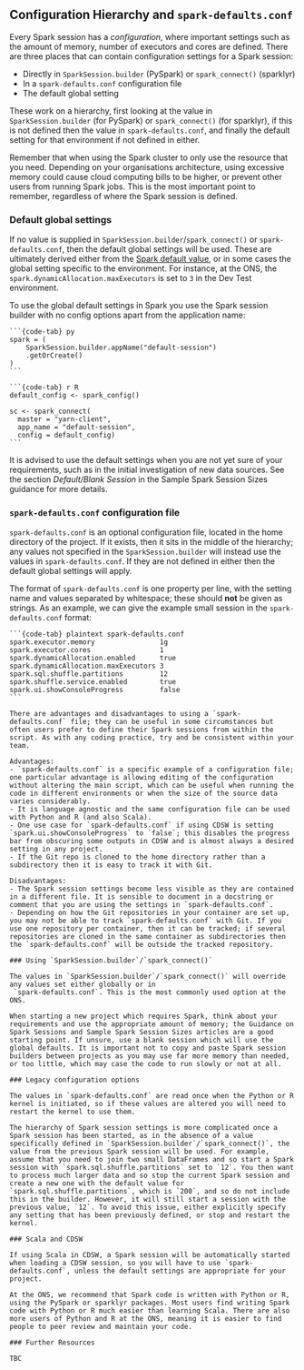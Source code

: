 ## Configuration Hierarchy and `spark-defaults.conf`

Every Spark session has a *configuration*, where important settings such as the amount of memory, number of executors and cores are defined. There are three places that can contain configuration settings for a Spark session:
- Directly in `SparkSession.builder` (PySpark) or `spark_connect()` (sparklyr)
- In a `spark-defaults.conf` configuration file
- The default global setting

These work on a hierarchy, first looking at the value in `SparkSession.builder` (for PySpark) or `spark_connect()` (for sparklyr), if this is not defined then the value in `spark-defaults.conf`, and finally the default setting for that environment if not defined in either.

Remember that when using the Spark cluster to only use the resource that you need. Depending on your organisations architecture, using excessive memory could cause cloud computing bills to be higher, or prevent other users from running Spark jobs. This is the most important point to remember, regardless of where the Spark session is defined.

### Default global settings

If no value is supplied in `SparkSession.builder`/`spark_connect()` or `spark-defaults.conf`, then the default global settings will be used. These are ultimately derived either from the [Spark default value](https://spark.apache.org/docs/latest/configuration.html#available-properties), or in some cases the global setting specific to the environment. For instance, at the ONS, the `spark.dynamicAllocation.maxExecutors` is set to `3` in the Dev Test environment.

To use the global default settings in Spark you use the Spark session builder with no config options apart from the application name:

````{tabs}
```{code-tab} py
spark = (
    SparkSession.builder.appName("default-session")
    .getOrCreate()
)
```

```{code-tab} r R
default_config <- spark_config()

sc <- spark_connect(
  master = "yarn-client",
  app_name = "default-session",
  config = default_config)
```
````

It is advised to use the default settings when you are not yet sure of your requirements, such as in the initial investigation of new data sources. See the section *Default/Blank Session* in the Sample Spark Session Sizes guidance for more details.

### `spark-defaults.conf` configuration file

`spark-defaults.conf` is an optional configuration file, located in the home directory of the project. If it exists, then it sits in the middle of the hierarchy; any values not specified in the `SparkSession.builder` will instead use the values in `spark-defaults.conf`. If they are not defined in either then the default global settings will apply.

The format of `spark-defaults.conf` is one property per line, with the setting name and values separated by whitespace; these should **not** be given as strings. As an example, we can give the example small session in the `spark-defaults.conf` format:

````{tabs}
```{code-tab} plaintext spark-defaults.conf
spark.executor.memory                1g
spark.executor.cores                 1
spark.dynamicAllocation.enabled      true
spark.dynamicAllocation.maxExecutors 3
spark.sql.shuffle.partitions         12
spark.shuffle.service.enabled        true
spark.ui.showConsoleProgress         false
```

There are advantages and disadvantages to using a `spark-defaults.conf` file; they can be useful in some circumstances but often users prefer to define their Spark sessions from within the script. As with any coding practice, try and be consistent within your team.

Advantages:
- `spark-defaults.conf` is a specific example of a configuration file; one particular advantage is allowing editing of the configuration without altering the main script, which can be useful when running the code in different environments or when the size of the source data varies considerably.
- It is language agnostic and the same configuration file can be used with Python and R (and also Scala).
- One use case for `spark-defaults.conf` if using CDSW is setting `spark.ui.showConsoleProgress` to `false`; this disables the progress bar from obscuring some outputs in CDSW and is almost always a desired setting in any project.
- If the Git repo is cloned to the home directory rather than a subdirectory then it is easy to track it with Git.

Disadvantages:
- The Spark session settings become less visible as they are contained in a different file. It is sensible to document in a docstring or comment that you are using the settings in `spark-defaults.conf`.
- Depending on how the Git repositories in your container are set up, you may not be able to track `spark-defaults.conf` with Git. If you use one repository per container, then it can be tracked; if several repositories are cloned in the same container as subdirectories then the `spark-defaults.conf` will be outside the tracked repository.

### Using `SparkSession.builder`/`spark_connect()`

The values in `SparkSession.builder`/`spark_connect()` will override any values set either globally or in
 `spark-defaults.conf`. This is the most commonly used option at the ONS.
 
When starting a new project which requires Spark, think about your requirements and use the appropriate amount of memory; the Guidance on Spark Sessions and Sample Spark Session Sizes articles are a good starting point. If unsure, use a blank session which will use the global defaults. It is important not to copy and paste Spark session builders between projects as you may use far more memory than needed, or too little, which may case the code to run slowly or not at all.

### Legacy configuration options

The values in `spark-defaults.conf` are read once when the Python or R kernel is initiated, so if these values are altered you will need to restart the kernel to use them.

The hierarchy of Spark session settings is more complicated once a Spark session has been started, as in the absence of a value specifically defined in `SparkSession.builder`/`spark_connect()`, the value from the previous Spark session will be used. For example, assume that you need to join two small DataFrames and so start a Spark session with `spark.sql.shuffle.partitions` set to `12`. You then want to process much larger data and so stop the current Spark session and create a new one with the default value for `spark.sql.shuffle.partitions`, which is `200`, and so do not include this in the builder. However, it will still start a session with the previous value, `12`. To avoid this issue, either explicitly specify any setting that has been previously defined, or stop and restart the kernel.

### Scala and CDSW

If using Scala in CDSW, a Spark session will be automatically started when loading a CDSW session, so you will have to use `spark-defaults.conf`, unless the default settings are appropriate for your project.

At the ONS, we recommend that Spark code is written with Python or R, using the PySpark or sparklyr packages. Most users find writing Spark code with Python or R much easier than learning Scala. There are also more users of Python and R at the ONS, meaning it is easier to find people to peer review and maintain your code.

### Further Resources

TBC